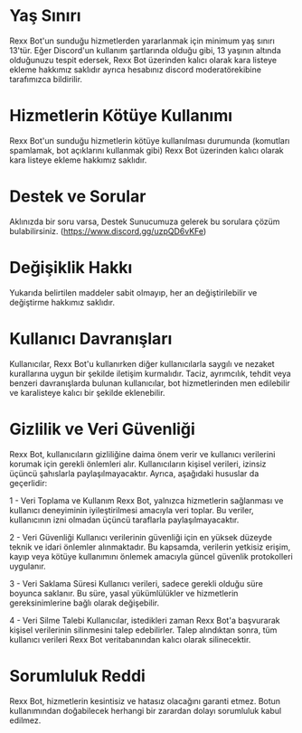 # Yaş Sınırı
Rexx Bot'un sunduğu hizmetlerden yararlanmak için minimum yaş sınırı 13'tür. Eğer Discord'un kullanım şartlarında olduğu gibi, 13 yaşının altında olduğunuzu tespit edersek, Rexx Bot üzerinden kalıcı olarak kara listeye ekleme hakkımız saklıdır ayrıca hesabınız discord moderatörekibine tarafımızca bildirilir. 

# Hizmetlerin Kötüye Kullanımı
Rexx Bot'un sunduğu hizmetlerin kötüye kullanılması durumunda (komutları spamlamak, bot açıklarını kullanmak gibi) Rexx Bot üzerinden kalıcı olarak kara listeye ekleme hakkımız saklıdır.

# Destek ve Sorular
Aklınızda bir soru varsa, Destek Sunucumuza gelerek bu sorulara çözüm bulabilirsiniz. (https://www.discord.gg/uzpQD6vKFe)

# Değişiklik Hakkı
Yukarıda belirtilen maddeler sabit olmayıp, her an değiştirilebilir ve değiştirme hakkımız saklıdır.

# Kullanıcı Davranışları
Kullanıcılar, Rexx Bot'u kullanırken diğer kullanıcılarla saygılı ve nezaket kurallarına uygun bir şekilde iletişim kurmalıdır. Taciz, ayrımcılık, tehdit veya benzeri davranışlarda bulunan kullanıcılar, bot hizmetlerinden men edilebilir ve karalisteye kalıcı bir şekilde eklenebilir.

# Gizlilik ve Veri Güvenliği

Rexx Bot, kullanıcıların gizliliğine daima önem verir ve kullanıcı verilerini korumak için gerekli önlemleri alır. Kullanıcıların kişisel verileri, izinsiz üçüncü şahıslarla paylaşılmayacaktır. Ayrıca, aşağıdaki hususlar da geçerlidir:

1 - Veri Toplama ve Kullanım
Rexx Bot, yalnızca hizmetlerin sağlanması ve kullanıcı deneyiminin iyileştirilmesi amacıyla veri toplar. Bu veriler, kullanıcının izni olmadan üçüncü taraflarla paylaşılmayacaktır.

2 - Veri Güvenliği
Kullanıcı verilerinin güvenliği için en yüksek düzeyde teknik ve idari önlemler alınmaktadır. Bu kapsamda, verilerin yetkisiz erişim, kayıp veya kötüye kullanımını önlemek amacıyla güncel güvenlik protokolleri uygulanır.

3 - Veri Saklama Süresi
Kullanıcı verileri, sadece gerekli olduğu süre boyunca saklanır. Bu süre, yasal yükümlülükler ve hizmetlerin gereksinimlerine bağlı olarak değişebilir.

4 - Veri Silme Talebi
Kullanıcılar, istedikleri zaman Rexx Bot'a başvurarak kişisel verilerinin silinmesini talep edebilirler. Talep alındıktan sonra, tüm kullanıcı verileri Rexx Bot veritabanından kalıcı olarak silinecektir.


# Sorumluluk Reddi
Rexx Bot, hizmetlerin kesintisiz ve hatasız olacağını garanti etmez. Botun kullanımından doğabilecek herhangi bir zarardan dolayı sorumluluk kabul edilmez.
